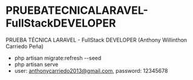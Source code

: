 # PRUEBATECNICALARAVEL-FullStackDEVELOPER
PRUEBA TÉCNICA LARAVEL - FullStack DEVELOPER (Anthony Willinthon Carriedo Peña)
- php artisan migrate:refresh --seed
- php artisan serve
- user: anthonycarriedo2013@gmail.com, password: 12345678 
